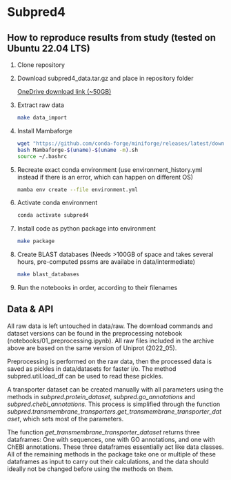 # Subpred4

## How to reproduce results from study (tested on Ubuntu 22.04 LTS)

1. Clone repository

2. Download subpred4_data.tar.gz and place in repository folder

    [OneDrive download link (~50GB)](https://unisaarlandde-my.sharepoint.com/:u:/g/personal/ande010_uni-saarland_de/EdtikTFsnuJGoUhtmvnM1PkBXGHGBB15ipbmWZco3ZrQag?e=6kcVpd)

3. Extract raw data

    ```bash
    make data_import
    ```

4. Install Mambaforge

    ```bash
    wget "https://github.com/conda-forge/miniforge/releases/latest/download/Mambaforge-$(uname)-$(uname -m).sh"
    bash Mambaforge-$(uname)-$(uname -m).sh
    source ~/.bashrc
    ```

5. Recreate exact conda environment (use environment_history.yml instead if there is an error, which can happen on different OS)

    ```bash
    mamba env create --file environment.yml
    ```

6. Activate conda environment

    ```bash
    conda activate subpred4
    ```

7. Install code as python package into environment

    ```bash
    make package
    ```

8. Create BLAST databases (Needs >100GB of space and takes several hours, pre-computed pssms are availabe in data/intermediate)

    ```bash
    make blast_databases
    ```

9. Run the notebooks in order, according to their filenames

## Data & API

All raw data is left untouched in data/raw. The download commands and dataset versions can be found in the preprocessing notebook (notebooks/01_preprocessing.ipynb). All raw files included in the archive above are based on the same version of Uniprot (2022_05). 

Preprocessing is performed on the raw data, then the processed data is saved as pickles in data/datasets for faster i/o. The method subpred.util.load_df can be used to read these pickles.

A transporter dataset can be created manually with all parameters using the methods in *subpred.protein_dataset*, *subpred.go_annotations* and *subpred.chebi_annotations*. This process is simplified through the function *subpred.transmembrane_transporters.get_transmembrane_transporter_dataset*, which sets most of the parameters.

The function *get_transmembrane_transporter_dataset* returns three dataframes: One with sequences, one with GO annotations, and one with ChEBI annotations. These three dataframes essentially act like data classes. All of the remaining methods in the package take one or multiple of these dataframes as input to carry out their calculations, and the data should ideally not be changed before using the methods on them.

